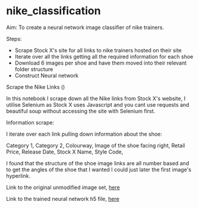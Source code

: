# nike_classification

Aim:
To create a neural network image classifier of nike trainers.

Steps:
- Scrape Stock X's site for all links to nike trainers hosted on their site
- Iterate over all the links getting all the required information for each shoe
- Download 6 images per shoe and have them moved into their relevant folder structure
- Construct Neural network

Scrape the Nike Links ()

In this notebook I scrape down all the Nike links from Stock X's website, I utilise Selenium as Stock X uses Javascript and you cant use requests and beautiful soup without accessing the site with Selenium first.

Information scrape:

I iterate over each link pulling down information about the shoe:

Category 1, Category 2, Colourway, Image of the shoe facing right, Retail Price, Release Date, Stock X Name, Style Code,

I found that the structure of the shoe image links are all number based and to get the angles of the shoe that I wanted I could just later the first image's hyperlink.


Link to the original unmodified image set, [here](https://drive.google.com/open?id=1TJoR2zJ3yjGUH0NYz671-QeGWbbF2YXo) 

Link to the trained neural network h5 file, [here](https://drive.google.com/open?id=1-37qj9cSdAva4DqnErpNp1MeUJzurUqU)
